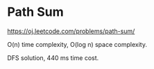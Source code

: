 Path Sum
==================

https://oj.leetcode.com/problems/path-sum/

O(n) time complexity, O(log n) space complexity.

DFS solution, 440 ms time cost.